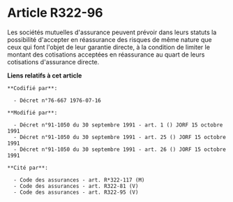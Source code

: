 # Article R322-96

Les sociétés mutuelles d'assurance peuvent prévoir dans leurs statuts la possibilité d'accepter en réassurance des risques de
même nature que ceux qui font l'objet de leur garantie directe, à la condition de limiter le montant des cotisations
acceptées en réassurance au quart de leurs cotisations d'assurance directe.

**Liens relatifs à cet article**

	**Codifié par**:

	  - Décret n°76-667 1976-07-16

	**Modifié par**:

	  - Décret n°91-1050 du 30 septembre 1991 - art. 1 () JORF 15 octobre 1991
	  - Décret n°91-1050 du 30 septembre 1991 - art. 25 () JORF 15 octobre 1991
	  - Décret n°91-1050 du 30 septembre 1991 - art. 26 () JORF 15 octobre 1991

	**Cité par**:

	  - Code des assurances - art. R*322-117 (M)
	  - Code des assurances - art. R322-81 (V)
	  - Code des assurances - art. R322-95 (V)
